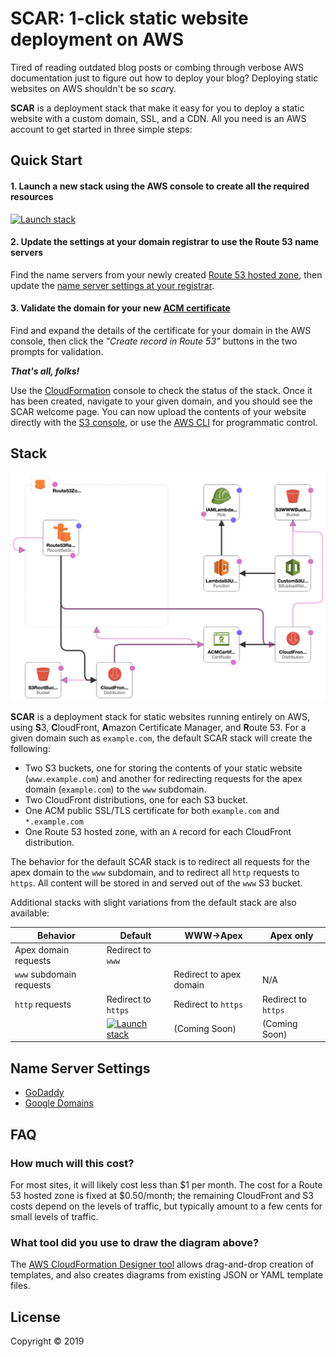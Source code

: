 SCAR: 1-click static website deployment on AWS
==============================================

Tired of reading outdated blog posts or combing through verbose AWS
documentation just to figure out how to deploy your blog? Deploying static
websites on AWS shouldn't be so *scar*y.

**SCAR** is a deployment stack that make it easy for you to deploy a
static website with a custom domain, SSL, and a CDN. All you need is an AWS
account to get started in three simple steps:

Quick Start
-----------

#### 1. Launch a new stack using the AWS console to create all the required resources

[![Launch stack](https://s3.amazonaws.com/cloudformation-examples/cloudformation-launch-stack.png)](https://console.aws.amazon.com/cloudformation/home?region=us-east-1#/stacks/new?stackName=SCAR&templateURL=https://s3.amazonaws.com/cloudkj/scar_base_template.json)

#### 2. Update the settings at your domain registrar to use the Route 53 name servers

Find the name servers from your newly created [Route 53 hosted zone](https://console.aws.amazon.com/route53/home?#hosted-zones:),
then update the [name server settings at your registrar](#name-server-settings).

#### 3. Validate the domain for your new [ACM certificate](https://console.aws.amazon.com/acm/home)

Find and expand the details of the certificate for your domain in the AWS console, then click the
*"Create record in Route 53"* buttons in the two prompts for validation.

**_That's all, folks!_**

Use the [CloudFormation](https://console.aws.amazon.com/cloudformation/home)
console to check the status of the stack. Once it has been created, navigate to
your given domain, and you should see the SCAR welcome page.  You can now upload
the contents of your website directly with the [S3
console](https://s3.console.aws.amazon.com/s3/home), or use the [AWS
CLI](https://aws.amazon.com/cli/) for programmatic control.

Stack
-----

![SCAR stack](src/cloudformation/scar_base_template.png)[]()

**SCAR** is a deployment stack for static websites running entirely on AWS, using **S**3,
**C**loudFront, **A**mazon Certificate Manager, and **R**oute 53. For a given
domain such as `example.com`, the default SCAR stack will create the following:

* Two S3 buckets, one for storing the contents of your static website
  (`www.example.com`) and another for redirecting requests for the apex domain
  (`example.com`) to the `www` subdomain.
* Two CloudFront distributions, one for each S3 bucket.
* One ACM public SSL/TLS certificate for both `example.com` and `*.example.com`
* One Route 53 hosted zone, with an `A` record for each CloudFront distribution.

The behavior for the default SCAR stack is to redirect all requests for the apex
domain to the `www` subdomain, and to redirect all `http` requests to `https`.
All content will be stored in and served out of the `www` S3 bucket.

Additional stacks with slight variations from the default stack are also
available:

| Behavior | Default | WWW->Apex | Apex only |
|----------|---------|-----------|-----------|
| Apex domain requests | Redirect to `www` | | |
| `www` subdomain requests | | Redirect to apex domain | N/A |
| `http` requests | Redirect to `https` | Redirect to `https` | Redirect to `https` |
| | [![Launch stack](https://s3.amazonaws.com/cloudformation-examples/cloudformation-launch-stack.png)](https://console.aws.amazon.com/cloudformation/home?region=us-east-1#/stacks/new?stackName=SCAR&templateURL=https://s3.amazonaws.com/cloudkj/scar_base_template.json) | (Coming Soon) | (Coming Soon) |

Name Server Settings
--------------------

* [GoDaddy](https://www.godaddy.com/help/change-nameservers-for-my-domains-664)
* [Google Domains](https://support.google.com/domains/answer/3290309?hl=en)

FAQ
---

### How much will this cost?

For most sites, it will likely cost less than $1 per month. The cost for a Route 53 hosted zone is fixed at $0.50/month; the remaining CloudFront and S3 costs depend on the levels of traffic, but typically amount to a few cents for small levels of traffic.

### What tool did you use to draw the diagram above?

The [AWS CloudFormation Designer tool](https://console.aws.amazon.com/cloudformation/designer/home) allows drag-and-drop creation of templates, and also creates diagrams from existing JSON or YAML template files.

License
-------

Copyright © 2019
